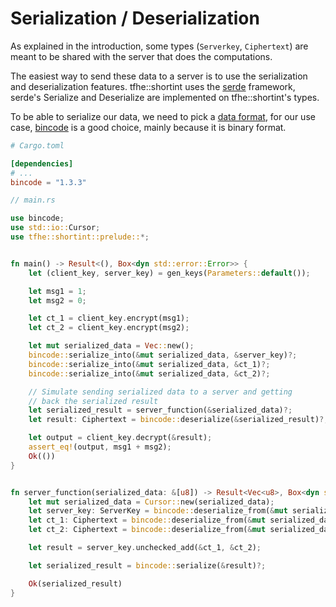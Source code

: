 # Serialization / Deserialization

As explained in the introduction, some types (`Serverkey`, `Ciphertext`) are meant to be shared with the server that does the computations.

The easiest way to send these data to a server is to use the serialization and deserialization features. tfhe::shortint uses the [serde](https://crates.io/crates/serde) framework, serde's Serialize and Deserialize are implemented on tfhe::shortint's types.

To be able to serialize our data, we need to pick a [data format](https://serde.rs/#data-formats), for our use case, [bincode](https://crates.io/crates/bincode) is a good choice, mainly because it is binary format.


```toml
# Cargo.toml

[dependencies]
# ...
bincode = "1.3.3"
```


```rust
// main.rs

use bincode;
use std::io::Cursor;
use tfhe::shortint::prelude::*;


fn main() -> Result<(), Box<dyn std::error::Error>> {
    let (client_key, server_key) = gen_keys(Parameters::default());

    let msg1 = 1;
    let msg2 = 0;

    let ct_1 = client_key.encrypt(msg1);
    let ct_2 = client_key.encrypt(msg2);

    let mut serialized_data = Vec::new();
    bincode::serialize_into(&mut serialized_data, &server_key)?;
    bincode::serialize_into(&mut serialized_data, &ct_1)?;
    bincode::serialize_into(&mut serialized_data, &ct_2)?;

    // Simulate sending serialized data to a server and getting
    // back the serialized result
    let serialized_result = server_function(&serialized_data)?;
    let result: Ciphertext = bincode::deserialize(&serialized_result)?;

    let output = client_key.decrypt(&result);
    assert_eq!(output, msg1 + msg2);
    Ok(())
}


fn server_function(serialized_data: &[u8]) -> Result<Vec<u8>, Box<dyn std::error::Error>> {
    let mut serialized_data = Cursor::new(serialized_data);
    let server_key: ServerKey = bincode::deserialize_from(&mut serialized_data)?;
    let ct_1: Ciphertext = bincode::deserialize_from(&mut serialized_data)?;
    let ct_2: Ciphertext = bincode::deserialize_from(&mut serialized_data)?;

    let result = server_key.unchecked_add(&ct_1, &ct_2);

    let serialized_result = bincode::serialize(&result)?;

    Ok(serialized_result)
}
```
